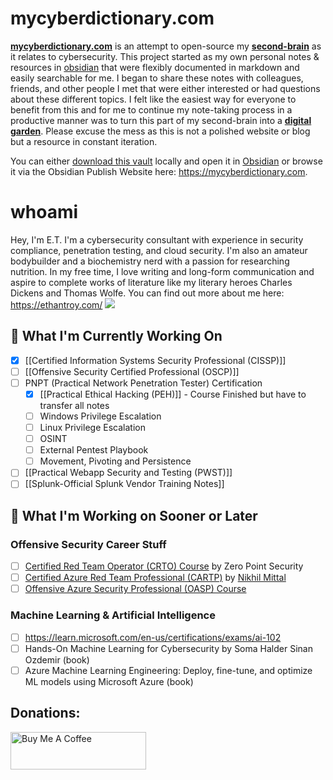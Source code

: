 # mycyberdictionary.com

[**mycyberdictionary.com**](https://mycyberdictionary.com) is an attempt to open-source my [**second-brain**](https://fortelabs.com/blog/basboverview/) as it relates to cybersecurity. This project started as my own personal notes & resources in [obsidian](https://obsidian.md/) that were flexibly documented in markdown and easily searchable for me. I began to share these notes with colleagues, friends, and other people I met that were either interested or had questions about these different topics. I felt like the easiest way for everyone to benefit from this and for me to continue my note-taking process in a productive manner was to turn this part of my second-brain into a [**digital garden**](https://maggieappleton.com/garden-history). Please excuse the mess as this is not a polished website or blog but a resource in constant iteration.

You can either [download this vault](https://github.com/ethanolivertroy/mycyberdictionary) locally and open it in [Obsidian](https://obsidian.md/) or browse it via the Obsidian Publish Website here: https://mycyberdictionary.com.

# whoami

Hey, I'm E.T. I'm a cybersecurity consultant with experience in security compliance, penetration testing, and cloud security. I'm also an amateur bodybuilder and a biochemistry nerd with a passion for researching nutrition. In my free time, I love writing and long-form communication and aspire to complete works of literature like my literary heroes Charles Dickens and Thomas Wolfe. You can find out more about me here: https://ethantroy.com/
![](https://i.imgur.com/dm6I0v0.png)

## 🥊 What I'm Currently Working On

 - [x] [[Certified Information Systems Security Professional (CISSP)]]
 - [ ] [[Offensive Security Certified Professional (OSCP)]] 
 - [ ] PNPT (Practical Network Penetration Tester) Certification
	 - [x] [[Practical Ethical Hacking (PEH)]] - Course Finished but have to transfer all notes
	 - [ ] Windows Privilege Escalation
	 - [ ] Linux Privilege Escalation
	 - [ ] OSINT
	 - [ ] External Pentest Playbook
	 - [ ] Movement, Pivoting and Persistence
- [ ] [[Practical Webapp Security and Testing (PWST)]]
- [ ] [[Splunk-Official Splunk Vendor Training Notes]]

## 🥊 What I'm Working on Sooner or Later

### Offensive Security Career Stuff
- [ ] [Certified Red Team Operator (CRTO) Course](https://training.zeropointsecurity.co.uk/courses/red-team-ops) by Zero Point Security
- [ ] [Certified Azure Red Team Professional (CARTP)](https://www.alteredsecurity.com/azureadlab) by [Nikhil Mittal](https://www.linkedin.com/in/mittalnikhil/)
- [ ] [Offensive Azure Security Professional (OASP) Course](https://cloudbreach.io/)

### Machine Learning & Artificial Intelligence
- [ ] https://learn.microsoft.com/en-us/certifications/exams/ai-102
- [ ] Hands-On Machine Learning for Cybersecurity by Soma Halder Sinan Ozdemir (book)
- [ ] Azure Machine Learning Engineering: Deploy, fine-tune, and optimize ML models using Microsoft Azure (book)

## Donations:
<a href="https://www.buymeacoffee.com/ethantroy" target="_blank"><img src="https://cdn.buymeacoffee.com/buttons/v2/default-yellow.png" alt="Buy Me A Coffee" style="height: 60px !important;width: 217px !important;" ></a>
